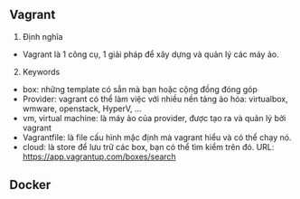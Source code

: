 
## Vagrant 
1. Định nghĩa
- Vagrant là 1 công cụ, 1 giải pháp để xây dựng và quản lý các máy ảo.

2. Keywords
- box: những template có sẳn mà bạn hoặc cộng đồng đóng góp
- Provider: vagrant có thể làm việc với nhiều nền tảng ảo hóa: virtualbox, wmware, openstack, HyperV, ...
- vm, virtual machine: là máy ảo của provider, được tạo ra và quản lý bởi vagrant
- Vagrantfile: là file cấu hình mặc định mà vagrant hiểu và có thể chạy nó.
- cloud: là store để lưu trữ các box, bạn có thể tìm kiểm trên đó. URL: https://app.vagrantup.com/boxes/search

## Docker


